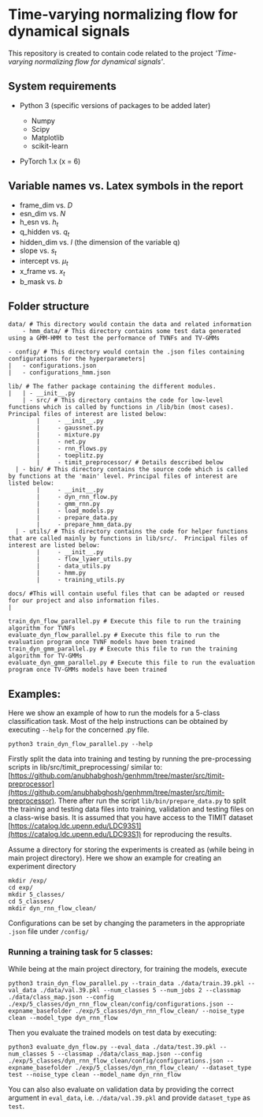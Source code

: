 # Time-varying normalizing flow for dynamical signals
This repository is created to contain code related to the project *'Time-varying normalizing flow for dynamical signals'*. 

## System requirements
- Python 3 (specific versions of packages to be added later)
    - Numpy
    - Scipy
    - Matplotlib
    - scikit-learn
     
- PyTorch 1.x (x = 6)

## Variable names vs. Latex symbols in the report
- frame_dim vs. $D$  
- esn_dim vs. $N$  
- h_esn vs. $h_t$
- q_hidden vs. $q_{t}$  
- hidden_dim vs. $l$  (the dimension of the variable q)  
- slope vs. $s_{t}$  
- intercept vs. $\mu_{t}$
- x_frame vs. $x_{t}$  
- b_mask vs. $b$  

## Folder structure
```
data/ # This directory would contain the data and related information
    - hmm_data/ # This directory contains some test data generated using a GMM-HMM to test the performance of TVNFs and TV-GMMs

- config/ # This directory would contain the .json files containing configurations for the hyperparameters|   
|   - configurations.json
|   - configurations_hmm.json

lib/ # The father package containing the different modules.
|   | - __init__.py
    | - src/ # This directory contains the code for low-level functions which is called by functions in /lib/bin (most cases). Principal files of interest are listed below:
        |     - __init__.py
        |     - gaussnet.py
        |     - mixture.py
        |     - net.py
        |     - rnn_flows.py
        |     - toeplitz.py
        |     - timit_preprocessor/ # Details described below
  | - bin/ # This directory contains the source code which is called by functions at the 'main' level. Principal files of interest are listed below:
        |     - __init__.py
        |     - dyn_rnn_flow.py
        |     - gmm_rnn.py
        |     - load_models.py
        |     - prepare_data.py
        |     - prepare_hmm_data.py
  | - utils/ # This directory contains the code for helper functions that are called mainly by functions in lib/src/.  Principal files of interest are listed below:
        |     - __init__.py
        |     - flow_lyaer_utils.py
        |     - data_utils.py
        |     - hmm.py
        |     - training_utils.py

docs/ #This will contain useful files that can be adapted or reused for our project and also information files.
|

train_dyn_flow_parallel.py # Execute this file to run the training algorithm for TVNFs
evaluate_dyn_flow_parallel.py # Execute this file to run the evaluation program once TVNF models have been trained
train_dyn_gmm_parallel.py # Execute this file to run the training algorithm for TV-GMMs
evaluate_dyn_gmm_parallel.py # Execute this file to run the evaluation program once TV-GMMs models have been trained
```

## Examples: 
Here we show an example of how to run the models for a 5-class classification task. Most of the help instructions can be obtained by executing `--help` for the concerned .py file.
```
python3 train_dyn_flow_parallel.py --help
```
Firstly split the data into training and testing by running the pre-processing scripts in lib/src/timit_preprocessing/ similar to:
[https://github.com/anubhabghosh/genhmm/tree/master/src/timit-preprocessor](https://github.com/anubhabghosh/genhmm/tree/master/src/timit-preprocessor). There after run the script `lib/bin/prepare_data.py` to split the training and testing data files into training, validation and testing files on a class-wise basis. It is assumed that you have access to the TIMIT dataset [https://catalog.ldc.upenn.edu/LDC93S1](https://catalog.ldc.upenn.edu/LDC93S1) for reproducing the results.

Assume a directory for storing the experiments is created as (while being in main project directory). Here we show an example for creating an experiment directory 
```
mkdir /exp/
cd exp/
mkdir 5_classes/
cd 5_classes/
mkdir dyn_rnn_flow_clean/
```
Configurations can be set by changing the parameters in the appropriate `.json` file under `/config/`

### Running a training task for 5 classes:
While being at the main project directory, for training the models, execute
```
python3 train_dyn_flow_parallel.py --train_data ./data/train.39.pkl --val_data ./data/val.39.pkl --num_classes 5 --num_jobs 2 --classmap ./data/class_map.json --config ./exp/5_classes/dyn_rnn_flow_clean/config/configurations.json --expname_basefolder ./exp/5_classes/dyn_rnn_flow_clean/ --noise_type clean --model_type dyn_rnn_flow
```
Then you evaluate the trained models on test data by executing:
```
python3 evaluate_dyn_flow.py --eval_data ./data/test.39.pkl --num_classes 5 --classmap ./data/class_map.json --config ./exp/5_classes/dyn_rnn_flow_clean/config/configurations.json --expname_basefolder ./exp/5_classes/dyn_rnn_flow_clean/ --dataset_type test --noise_type clean --model_name dyn_rnn_flow
```
You can also also evaluate on validation data by providing the correct argument in `eval_data`, i.e. `./data/val.39.pkl` and provide `dataset_type` as `test`.
